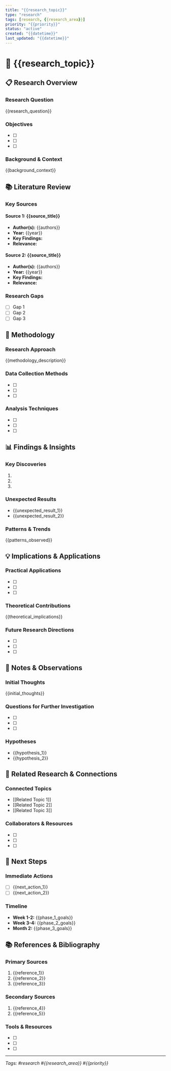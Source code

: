 ```yaml
---
title: "{{research_topic}}"
type: "research"
tags: [research, {{research_area}}]
priority: "{{priority}}"
status: "active"
created: "{{datetime}}"
last_updated: "{{datetime}}"
---
```


# 🔬 {{research_topic}}

## 📋 Research Overview

### Research Question
{{research_question}}

### Objectives
- [ ]
- [ ]
- [ ]

### Background & Context
{{background_context}}

## 📚 Literature Review

### Key Sources

#### Source 1: {{source_title}}
- **Author(s):** {{authors}}
- **Year:** {{year}}
- **Key Findings:**
- **Relevance:**

#### Source 2: {{source_title}}
- **Author(s):** {{authors}}
- **Year:** {{year}}
- **Key Findings:**
- **Relevance:**

### Research Gaps
- [ ] Gap 1
- [ ] Gap 2
- [ ] Gap 3

## 🔬 Methodology

### Research Approach
{{methodology_description}}

### Data Collection Methods
- [ ]
- [ ]
- [ ]

### Analysis Techniques
- [ ]
- [ ]
- [ ]

## 📊 Findings & Insights

### Key Discoveries
1.
2.
3.

### Unexpected Results
- {{unexpected_result_1}}
- {{unexpected_result_2}}

### Patterns & Trends
{{patterns_observed}}

## 💡 Implications & Applications

### Practical Applications
- [ ]
- [ ]
- [ ]

### Theoretical Contributions
{{theoretical_implications}}

### Future Research Directions
- [ ]
- [ ]
- [ ]

## 📝 Notes & Observations

### Initial Thoughts
{{initial_thoughts}}

### Questions for Further Investigation
- [ ]
- [ ]
- [ ]

### Hypotheses
- {{hypothesis_1}}
- {{hypothesis_2}}

## 🔗 Related Research & Connections

### Connected Topics
- [[Related Topic 1]]
- [[Related Topic 2]]
- [[Related Topic 3]]

### Collaborators & Resources
- [ ]
- [ ]
- [ ]

## 📅 Next Steps

### Immediate Actions
- [ ] {{next_action_1}}
- [ ] {{next_action_2}}

### Timeline
- **Week 1-2:** {{phase_1_goals}}
- **Week 3-4:** {{phase_2_goals}}
- **Month 2:** {{phase_3_goals}}

## 📚 References & Bibliography

### Primary Sources
1. {{reference_1}}
2. {{reference_2}}
3. {{reference_3}}

### Secondary Sources
1. {{reference_4}}
2. {{reference_5}}

### Tools & Resources
- [ ]
- [ ]
- [ ]

---

*Tags: #research #{{research_area}} #{{priority}}*